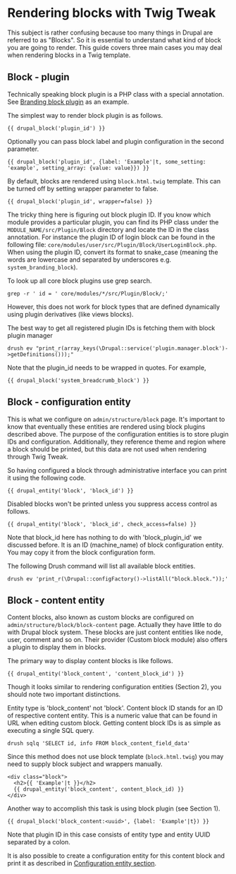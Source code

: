 # Rendering blocks with Twig Tweak

This subject is rather confusing because too many things in Drupal are referred
to as "Blocks". So it is essential to understand what kind of block you are
going to render. This guide covers three main cases you may deal when rendering
blocks in a Twig template.

## Block - plugin
Technically speaking block plugin is a PHP class with a special annotation. See
[Branding block plugin](https://git.drupalcode.org/project/drupal/-/blob/9.1.0/core/modules/system/src/Plugin/Block/SystemBrandingBlock.php#L16-22) as an example.

The simplest way to render block plugin is as follows.
```twig
{{ drupal_block('plugin_id') }}
```

Optionally you can pass block label and plugin configuration in the second
parameter.
```twig
{{ drupal_block('plugin_id', {label: 'Example'|t, some_setting: 'example', setting_array: {value: value}}) }}
```

By default, blocks are rendered using `block.html.twig` template. This can be
turned off by setting wrapper parameter to false.
```twig
{{ drupal_block('plugin_id', wrapper=false) }}
```

The tricky thing here is figuring out block plugin ID. If you know which module
provides a particular plugin, you can find its PHP class under the
`MODULE_NAME/src/Plugin/Block` directory and locate the ID in the class
annotation. For instance the plugin ID of login block can be found in the
following file: `core/modules/user/src/Plugin/Block/UserLoginBlock.php`. When
using the plugin ID, convert its format to snake_case (meaning the words are
lowercase and separated by underscores e.g. `system_branding_block`).

To look up all core block plugins use grep search.

```shell
grep -r ' id = ' core/modules/*/src/Plugin/Block/;'
```

However, this does not work for block types that are defined dynamically using
plugin derivatives (like views blocks).

The best way to get all registered plugin IDs is fetching them with block plugin
manager
```shell
drush ev "print_r(array_keys(\Drupal::service('plugin.manager.block')->getDefinitions()));"
```

Note that the plugin_id needs to be wrapped in quotes. For example,
```twig
{{ drupal_block('system_breadcrumb_block') }}
```

## Block - configuration entity
This is what we configure on `admin/structure/block` page. It's important to know
that eventually these entities are rendered using block plugins described above.
The purpose of the configuration entities is to store plugin IDs and
configuration. Additionally, they reference theme and region where a block
should be printed, but this data are not used when rendering through Twig Tweak.

So having configured a block through administrative interface you can print it
using the following code.
```twig
{{ drupal_entity('block', 'block_id') }}
```

Disabled blocks won't be printed unless you suppress access control as follows.

```twig
{{ drupal_entity('block', 'block_id', check_access=false) }}
```

Note that block_id here has nothing to do with 'block_plugin_id' we discussed
before. It is an ID (machine_name) of block configuration entity. You may copy
it from the block configuration form.

The following Drush command will list all available block entities.
```shell
drush ev 'print_r(\Drupal::configFactory()->listAll("block.block."));'
```

## Block - content entity
Content blocks, also known as custom blocks are configured on
`admin/structure/block/block-content` page. Actually they have little to do with
Drupal block system. These blocks are just content entities like node, user,
comment and so on. Their provider (Custom block module) also offers a plugin to
display them in blocks.

The primary way to display content blocks is like follows.
```twig
{{ drupal_entity('block_content', 'content_block_id') }}
```

Though it looks similar to rendering configuration entities (Section 2), you
should note two important distinctions.

Entity type is 'block_content' not 'block'.
Content block ID stands for an ID of respective content entity. This is a
numeric value that can be found in URL when editing custom block. Getting
content block IDs is as simple as executing a single SQL query.
```shell
drush sqlq 'SELECT id, info FROM block_content_field_data'
```

Since this method does not use block template (`block.html.twig`) you may need to
supply block subject and wrappers manually.
```twig
<div class="block">
  <h2>{{ 'Example'|t }}</h2>
  {{ drupal_entity('block_content', content_block_id) }}
</div>
```

Another way to accomplish this task is using block plugin (see Section 1).
```twig
{{ drupal_block('block_content:<uuid>', {label: 'Example'|t}) }}
```

Note that plugin ID in this case consists of entity type and entity UUID
separated by a colon.

It is also possible to create a configuration entity for this content block and
print it as described in [Configuration entity section](#block-configuration-entity).
